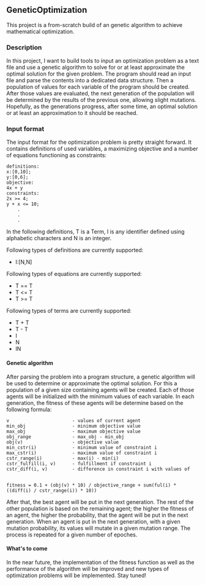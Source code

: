 ## GeneticOptimization
This project is a from-scratch build of an genetic algorithm to achieve mathematical optimization.

### Description
In this project, I want to build tools to input an optimization problem as a text file and use a genetic algorithm to solve for or at least approximate the optimal solution for the given problem. The program should read an input file and parse the contents into a dedicated data structure. Then a population of values for each variable of the program should be created. After those values are evaluated, the next generation of the population will be determined by the results of the previous one, allowing slight mutations. Hopefully, as the generations progress, after some time, an optimal solution or at least an approximation to it should be reached.

### Input format

The input format for the optimization problem is pretty straight forward. It contains definitions of used variables, a maximizing objective and a number of equations functioning as constraints:
```
definitions:
x:[0,10];
y:[0,6];
objective:
4x + y
constraints:
2x >= 4;
y + x <= 10;
    .
    .
    .
```
In the following definitions, T is a Term, I is any identifier defined using alphabetic characters and N is an integer.

Following types of definitions are currently supported: 
- I:[N,N]

Following types of equations are currently supported:
- T == T
- T <= T
- T >= T

Following types of terms are currently supported:
- T + T
- T - T
- I
- N
- IN

#### Genetic algorithm

After parsing the problem into a program structure, a genetic algorithm will be used to determine or approximate the optimal solution. For this a population of a given size containing agents will be created. Each of those agents will be initialized with the minimum values of each variable. In each generation, the fitness of these agents will be determine based on the following formula:
```
v                       - values of current agent
min_obj                 - minimum objective value
max_obj                 - maximum objective value
obj_range               - max_obj - min_obj
obj(v)                  - objective value
min_cstr(i)             - minimum value of constraint i
max_cstr(i)             - maximum value of constraint i
cstr_range(i)           - max(i) - min(i)
cstr_fulfill(i, v)      - fulfillment if constraint i
cstr_diff(i, v)         - difference in constraint i with values of 


fitness = 0.1 + (obj(v) * 10) / objective_range + sum(ful(i) * ((diff(i) / cstr_range(i)) * 10))
```
After that, the best agent will be put in the next generation. The rest of the other population is based on the remaining agent; the higher the fitness of an agent, the higher the probability, that the agent will be put in the next generation. When an agent is put in the next generation, with a given mutation probability, its values will mutate in a given mutation range. The process is repeated for a given number of epoches.

#### What's to come
In the near future, the implementation of the fitness function as well as the performance of the  algorithm will be improved and new types of optimization problems will be implemented. Stay tuned!
